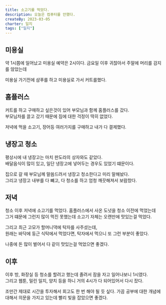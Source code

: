 ```yaml
---
title: 소고기를 먹었다.
description: 오늘은 컴퓨터를 안했다.
createBy: 2023-03-05
charter: 일지
tags: ["일지"]
---
```


## 미용실

약 1시쯤에 일어났고 미용실 예약은 2시이다.
금요일 이후 귀찮아서 주말에 머리를 감지를 않았는데

미용실 가기전에 샴푸를 하고 미용실로 가서 커트를했다.

## 홈플러스

커트를 하고 구매하고 싶은것이 있어 부모님과 함께 홈플러스를 갔다.  
부모님차를 끌고 갔기 때문에 짐에 대한 걱정이 딱히 없었다.

저녁에 먹을 소고기, 장어등 여러가지를 구매하고 내가 다 결제했다.

## 냉장고 청소

평상시에 내 냉장고는 마치 판도라의 상자와도 같았다.  
배달음식이 많이 있고, 일단 냉장고에 넣어두는 경우도 있었기 떄문이다.

집으로 갈 때 부모님께 말씀드려서 냉장고 청소한다고 미리 말해놨다.  
그리고 냉장고 내부를 다 뺴고, 다 청소를 하고 엄청 깨끗해져서 보람찼다.

## 저녁

청소 이후 저녁에 소고기를 먹었다. 홈플러스에서 사온 도넛을 청소 이전에 먹었는데  
그거 떄문에 그런지 많이 먹진 못했는데 소고기 자체는 오랜만에 맛있는걸 먹었다.

그리고 최근 고모가 할머니댁에 탁자를 사주셨는데,  
원래는 바닥에 둥근 식탁에서 먹었다면, 탁자에서 먹으니 또 그런 부분이 좋았다.

나중에 돈 많이 벌어서 다 같이 맛있는걸 먹었으면 좋겠다.

## 이후

이후 방, 화장실 등 청소를 할려고 했는데 졸려서 잠을 자고 일어나보니 1시였다.  
그리고 웹툰, 밀린 일지, 양치 등을 하니 거의 4시가 다 되어있어서 다시 잤다.

조만간 제대로 시간을 투자해서 회고도 한 번 해야 될 듯 싶다.
가끔 공부에 대한 개념에 대해서 의문을 가지고 있는데 빨리 빛을 잡았으면 좋겠다.

